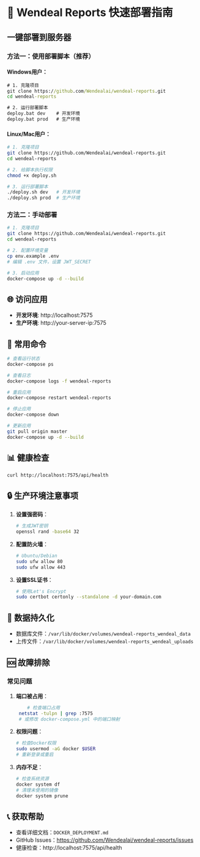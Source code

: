# 🚀 Wendeal Reports 快速部署指南

## 一键部署到服务器

### 方法一：使用部署脚本（推荐）

#### Windows用户：

```cmd
# 1. 克隆项目
git clone https://github.com/Wendealai/wendeal-reports.git
cd wendeal-reports

# 2. 运行部署脚本
deploy.bat dev    # 开发环境
deploy.bat prod   # 生产环境
```

#### Linux/Mac用户：

```bash
# 1. 克隆项目
git clone https://github.com/Wendealai/wendeal-reports.git
cd wendeal-reports

# 2. 给脚本执行权限
chmod +x deploy.sh

# 3. 运行部署脚本
./deploy.sh dev   # 开发环境
./deploy.sh prod  # 生产环境
```

### 方法二：手动部署

```bash
# 1. 克隆项目
git clone https://github.com/Wendealai/wendeal-reports.git
cd wendeal-reports

# 2. 配置环境变量
cp env.example .env
# 编辑 .env 文件，设置 JWT_SECRET

# 3. 启动应用
docker-compose up -d --build
```

## 🌐 访问应用

- **开发环境**: http://localhost:7575
- **生产环境**: http://your-server-ip:7575

## 🔧 常用命令

```bash
# 查看运行状态
docker-compose ps

# 查看日志
docker-compose logs -f wendeal-reports

# 重启应用
docker-compose restart wendeal-reports

# 停止应用
docker-compose down

# 更新应用
git pull origin master
docker-compose up -d --build
```

## 📊 健康检查

```bash
curl http://localhost:7575/api/health
```

## 🔒 生产环境注意事项

1. **设置强密码**：

   ```bash
   # 生成JWT密钥
   openssl rand -base64 32
   ```

2. **配置防火墙**：

   ```bash
   # Ubuntu/Debian
   sudo ufw allow 80
   sudo ufw allow 443
   ```

3. **设置SSL证书**：
   ```bash
   # 使用Let's Encrypt
   sudo certbot certonly --standalone -d your-domain.com
   ```

## 📁 数据持久化

- 数据库文件：`/var/lib/docker/volumes/wendeal-reports_wendeal_data`
- 上传文件：`/var/lib/docker/volumes/wendeal-reports_wendeal_uploads`

## 🆘 故障排除

### 常见问题

1. **端口被占用**：

   ```bash
       # 检查端口占用
    netstat -tulpn | grep :7575
    # 或修改 docker-compose.yml 中的端口映射
   ```

2. **权限问题**：

   ```bash
   # 检查Docker权限
   sudo usermod -aG docker $USER
   # 重新登录或重启
   ```

3. **内存不足**：
   ```bash
   # 检查系统资源
   docker system df
   # 清理未使用的镜像
   docker system prune
   ```

## 📞 获取帮助

- 查看详细文档：`DOCKER_DEPLOYMENT.md`
- GitHub Issues：https://github.com/Wendealai/wendeal-reports/issues
- 健康检查：http://localhost:7575/api/health
